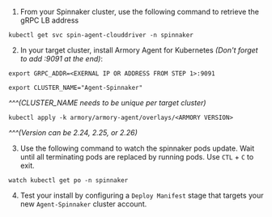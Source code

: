1. From your Spinnaker cluster, use the following command to retrieve the gRPC LB address
```
kubectl get svc spin-agent-clouddriver -n spinnaker
```
2. In your target cluster, install Armory Agent for Kubernetes _(Don't forget to add :9091 at the end)_:
```
export GRPC_ADDR=<EXERNAL IP OR ADDRESS FROM STEP 1>:9091
```
```
export CLUSTER_NAME="Agent-Spinnaker"
```
_^^^(CLUSTER_NAME needs to be unique per target cluster)_
```
kubectl apply -k armory/armory-agent/overlays/<ARMORY VERSION>
```
_^^^(Version can be 2.24, 2.25, or 2.26)_

3. Use the following command to watch the spinnaker pods update. Wait until all terminating pods are replaced by running pods. Use ```CTL``` + ```C``` to exit.

```
watch kubectl get po -n spinnaker
```

4. Test your install by configuring a ```Deploy Manifest``` stage that targets your new ```Agent-Spinnaker```
cluster account.
